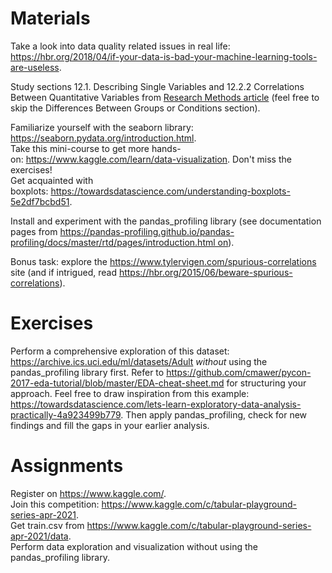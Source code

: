 # Materials
Take a look into data quality related issues in real life: https://hbr.org/2018/04/if-your-data-is-bad-your-machine-learning-tools-are-useless.  

Study sections 12.1. Describing Single Variables and 12.2.2 Correlations Between Quantitative Variables from [Research Methods article](https://saylordotorg.github.io/text_research-methods-in-psychology/) (feel free to skip the Differences Between Groups or Conditions section).   

Familiarize yourself with the seaborn library: https://seaborn.pydata.org/introduction.html.  
Take this mini-course to get more hands-on: https://www.kaggle.com/learn/data-visualization. Don't miss the exercises!  
Get acquainted with boxplots: https://towardsdatascience.com/understanding-boxplots-5e2df7bcbd51.  

Install and experiment with the pandas_profiling library (see documentation pages from https://pandas-profiling.github.io/pandas-profiling/docs/master/rtd/pages/introduction.html on).

Bonus task: explore the https://www.tylervigen.com/spurious-correlations site (and if intrigued, read https://hbr.org/2015/06/beware-spurious-correlations).

# Exercises
Perform a comprehensive exploration of this dataset: https://archive.ics.uci.edu/ml/datasets/Adult _without_ using the pandas_profiling library first. Refer to https://github.com/cmawer/pycon-2017-eda-tutorial/blob/master/EDA-cheat-sheet.md for structuring your approach. Feel free to draw inspiration from this example: https://towardsdatascience.com/lets-learn-exploratory-data-analysis-practically-4a923499b779.
Then apply pandas_profiling, check for new findings and fill the gaps in your earlier analysis.

# Assignments
Register on https://www.kaggle.com/.  
Join this competition: https://www.kaggle.com/c/tabular-playground-series-apr-2021.   
Get train.csv from https://www.kaggle.com/c/tabular-playground-series-apr-2021/data.  
Perform data exploration and visualization without using the pandas_profiling library.
